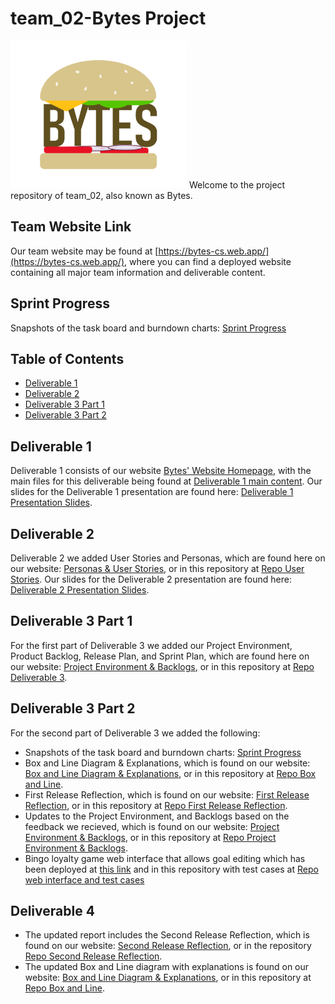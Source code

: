 # team_02-Bytes Project

<img src="https://github.com/CSCC01/team_02-project/blob/master/teamWebsite/public/assets/common/logo.png" alt="Bytes Logo" width="282" height="236">
Welcome to the project repository of team_02, also known as Bytes.

## Team Website Link

Our team website may be found at [https://bytes-cs.web.app/](https://bytes-cs.web.app/), where you can find a deployed website containing all major team information and deliverable content.

## Sprint Progress

Snapshots of the task board and burndown charts: [Sprint Progress](https://github.com/CSCC01/team_02-project/tree/master/sprintProgress)

## Table of Contents

-   [Deliverable 1](#deliverable-1)
-   [Deliverable 2](#deliverable-2)
-   [Deliverable 3 Part 1](#deliverable-3-part-1)
-   [Deliverable 3 Part 2](#deliverable-3-part-2)

## Deliverable 1

Deliverable 1 consists of our website [Bytes' Website Homepage](https://bytes-cs.web.app/), with the main files for this deliverable being found at [Deliverable 1 main content](teamWebsite/public/deliverables/d1). Our slides for the Deliverable 1 presentation are found here: [Deliverable 1 Presentation Slides](slides/deliverable1_slides.pdf).

## Deliverable 2

Deliverable 2 we added User Stories and Personas, which are found here on our website: [Personas & User Stories](https://bytes-cs.web.app/deliverables/d2/personaUserStories.html), or in this repository at [Repo User Stories](teamWebsite/public/deliverables/d2/personaUserStories.html). Our slides for the Deliverable 2 presentation are found here: [Deliverable 2 Presentation Slides](slides/deliverable2_slides.pdf).

## Deliverable 3 Part 1

For the first part of Deliverable 3 we added our Project Environment, Product Backlog, Release Plan, and Sprint Plan, which are found here on our website: [Project Environment & Backlogs](https://bytes-cs.web.app/deliverables/d3/projectEnvironmentBacklogs.html), or in this repository at [Repo Deliverable 3](teamWebsite/public/deliverables/d3/projectEnvironmentBacklogs.html).

## Deliverable 3 Part 2
For the second part of Deliverable 3 we added the following:
* Snapshots of the task board and burndown charts: [Sprint Progress](https://github.com/CSCC01/team_02-project/tree/master/sprintProgress)
* Box and Line Diagram & Explanations, which is found on our website: [Box and Line Diagram & Explanations](https://bytes-cs.web.app/deliverables/d3/boxAndLine.html), or in this repository at [Repo Box and Line](teamWebsite/public/deliverables/d3/boxAndLine.html).
* First Release Reflection, which is found on our website: [First Release Reflection](https://bytes-cs.web.app/deliverables/d3/firstReleaseReflection.html), or in this repository at [Repo First Release Reflection](teamWebsite/public/deliverables/d3/).
* Updates to the Project Environment, and Backlogs based on the feedback we recieved, which is found on our website: [Project Environment & Backlogs](https://bytes-cs.web.app/deliverables/d3/projectEnvironmentBacklogs.html), or in this repository at [Repo Project Environment & Backlogs](teamWebsite/public/deliverables/d3/projectEnvironmentBacklogs.html).
* Bingo loyalty game web interface that allows goal editing which has been deployed at [this link](https://bytes-cs.herokuapp.com/) and in this repository with test cases at [Repo web interface and test cases](https://github.com/CSCC01/team_02-project/tree/master/project)

## Deliverable 4
* The updated report includes the Second Release Reflection, which is found on our website: [Second Release Reflection](https://bytes-cs.web.app/deliverables/d4/secondReleaseReflection.html), or in the repository [Repo Second Release Reflection](teamWebsite/public/deliverables/d4/secondReleaseReflection.html).
* The updated Box and Line diagram with explanations is found on our website: [Box and Line Diagram & Explanations](https://bytes-cs.web.app/deliverables/d4/newBoxAndLine.html), or in this repository at [Repo Box and Line](teamWebsite/public/deliverables/d4/newBoxAndLine.html).
